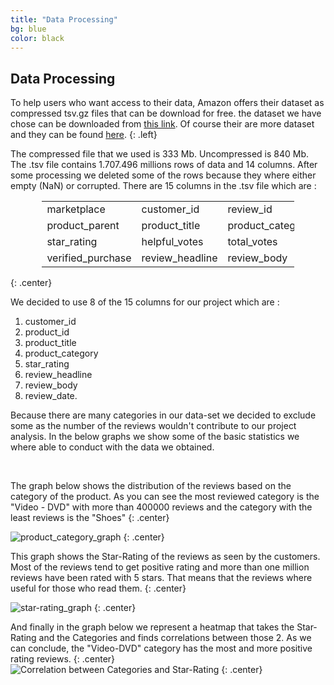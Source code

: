 ```yaml
---
title: "Data Processing"
bg: blue
color: black
---
```


## Data Processing

To help users who want access to their data, Amazon offers their dataset as compressed tsv.gz files that can be download for free. the dataset we have chose can be downloaded from [this link](https://s3.amazonaws.com/amazon-reviews-pds/tsv/amazon_reviews_multilingual_UK_v1_00.tsv.gz). Of course their are more dataset and they can be found [here](https://s3.amazonaws.com/amazon-reviews-pds/tsv/index.txt).
{: .left}

The compressed file that we used is 333 Mb. Uncompressed is 840 Mb. The .tsv file contains 1.707.496 millions rows of data and 14 columns. After some processing we deleted some of the rows because they where either empty (NaN) or corrupted.
There are 15 columns in the .tsv file which are :
<div align = "center">
<table style="width:80%">
<tr>
<td>marketplace</td>
<td>customer_id</td>
<td>review_id</td>
<td>review_date</td>
</tr>
<tr>
<td>product_parent</td>
<td>product_title</td>
<td>product_category</td>
<td>vine</td>
</tr>
<tr>
<td>star_rating</td>
<td>helpful_votes</td>
<td>total_votes</td>

</tr>
<tr>
<td>verified_purchase</td>
<td>review_headline</td>
<td>review_body</td>

</tr>
</table>
</div>
{: .center}
<br>

We decided to use 8 of the 15 columns for our project which are :

1. customer_id
1. product_id
1. product_title
1. product_category
1. star_rating
1. review_headline
1. review_body
1. review_date.

Because there are many categories in our data-set we decided to exclude some as the number of the reviews wouldn't contribute to our project analysis. In the below graphs we show some of the basic statistics we where able to conduct with the data we obtained.

<br>

The graph below shows the distribution of the reviews based on the category of the product. As you can see the most reviewed category is the "Video - DVD" with more than 400000 reviews and the category with the least reviews is the "Shoes"
{: .center}

![product_category_graph](https://raw.githubusercontent.com/carmignanivittorio/SocialGraphProject/master/img/product_category.jpg)
{: .center}
<br>

This graph shows the Star-Rating of the reviews as seen by the customers. Most of the reviews tend to get positive rating and more than one million reviews have been rated with 5 stars. That means that the reviews where useful for those who read them.
{: .center}

![star-rating_graph](https://raw.githubusercontent.com/carmignanivittorio/SocialGraphProject/master/img/star_rating.png)
{: .center}
<br>

And finally in the graph below we represent a heatmap that takes the Star-Rating and the Categories and finds correlations between those 2. As we can conclude, the "Video-DVD" category has the most and more positive rating reviews.
{: .center}
<br>
![Correlation between Categories and Star-Rating](https://raw.githubusercontent.com/carmignanivittorio/SocialGraphProject/master/img/Correlation%20between%20Categories%20and%20Star-Rating.png)
{: .center}
